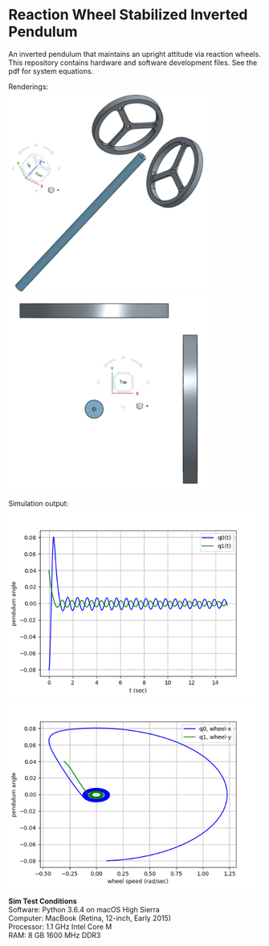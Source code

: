 # Reaction Wheel Stabilized Inverted Pendulum
An inverted pendulum that maintains an upright attitude via reaction wheels. This repository
contains hardware and software development files. See the pdf for system equations.

Renderings:<br />
<img src="sim/images/system_angle.png" width="400px"/> <img src="sim/images/system_top.png" width ="400px"/>

Simulation output:<br />
![alt text](sim/images/time_series_default.png)<br />
![alt text](sim/images/parametric_default.png)

**Sim Test Conditions**<br />
Software: Python 3.6.4 on macOS High Sierra<br />
Computer: MacBook (Retina, 12-inch, Early 2015)<br />
Processor: 1.1 GHz Intel Core M<br />
RAM: 8 GB 1600 MHz DDR3<br />